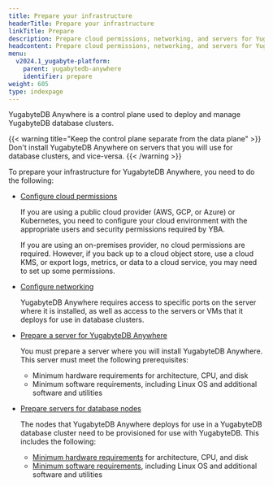 ```yaml
---
title: Prepare your infrastructure
headerTitle: Prepare your infrastructure
linkTitle: Prepare
description: Prepare cloud permissions, networking, and servers for YugabyteDB Anywhere.
headcontent: Prepare cloud permissions, networking, and servers for YugabyteDB Anywhere
menu:
  v2024.1_yugabyte-platform:
    parent: yugabytedb-anywhere
    identifier: prepare
weight: 605
type: indexpage
---
```


YugabyteDB Anywhere is a control plane used to deploy and manage YugabyteDB database clusters.

{{< warning title="Keep the control plane separate from the data plane" >}}
Don't install YugabyteDB Anywhere on servers that you will use for database clusters, and vice-versa.
{{< /warning >}}

To prepare your infrastructure for YugabyteDB Anywhere, you need to do the following:

- [Configure cloud permissions](./cloud-permissions/)

  If you are using a public cloud provider (AWS, GCP, or Azure) or Kubernetes, you need to configure your cloud environment with the appropriate users and security permissions required by YBA.

  If you are using an on-premises provider, no cloud permissions are required. However, if you back up to a cloud object store, use a cloud KMS, or export logs, metrics, or data to a cloud service, you may need to set up some permissions.

- [Configure networking](./networking/)

  YugabyteDB Anywhere requires access to specific ports on the server where it is installed, as well as access to the servers or VMs that it deploys for use in database clusters.

- [Prepare a server for YugabyteDB Anywhere](./server-yba/)

  You must prepare a server where you will install YugabyteDB Anywhere. This server must meet the following prerequisites:

  - Minimum hardware requirements for architecture, CPU, and disk
  - Minimum software requirements, including Linux OS and additional software and utilities

- [Prepare servers for database nodes](./server-nodes/)

  The nodes that YugabyteDB Anywhere deploys for use in a YugabyteDB database cluster need to be provisioned for use with YugabyteDB. This includes the following:

  - [Minimum hardware requirements](./server-nodes-hardware/) for architecture, CPU, and disk
  - [Minimum software requirements](./server-nodes-software/), including Linux OS and additional software and utilities
